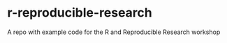 r-reproducible-research
=======================

A repo with example code for the R and Reproducible Research workshop
